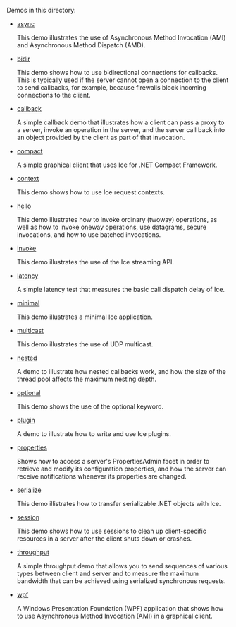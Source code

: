 Demos in this directory:

- [async](./async)

  This demo illustrates the use of Asynchronous Method Invocation
  (AMI) and Asynchronous Method Dispatch (AMD).

- [bidir](./bidir)

  This demo shows how to use bidirectional connections for callbacks.
  This is typically used if the server cannot open a connection to the
  client to send callbacks, for example, because firewalls block
  incoming connections to the client.

- [callback](./callback)

  A simple callback demo that illustrates how a client can pass a
  proxy to a server, invoke an operation in the server, and the server
  call back into an object provided by the client as part of that
  invocation.

- [compact](./compact)

  A simple graphical client that uses Ice for .NET Compact Framework.

- [context](./context)

  This demo shows how to use Ice request contexts.

- [hello](./hello)

  This demo illustrates how to invoke ordinary (twoway) operations, as
  well as how to invoke oneway operations, use datagrams, secure
  invocations, and how to use batched invocations.

- [invoke](./invoke)

  This demo illustrates the use of the Ice streaming API.

- [latency](./latency)

  A simple latency test that measures the basic call dispatch delay of
  Ice.

- [minimal](./minimal)

  This demo illustrates a minimal Ice application.

- [multicast](./multicast)

  This demo illustrates the use of UDP multicast.

- [nested](./nested)

  A demo to illustrate how nested callbacks work, and how the size of
  the thread pool affects the maximum nesting depth.

- [optional](./optional)

  This demo shows the use of the optional keyword.

- [plugin](./plugin)

  A demo to illustrate how to write and use Ice plugins.

- [properties](./properties)

  Shows how to access a server's PropertiesAdmin facet in order to
  retrieve and modify its configuration properties, and how the server
  can receive notifications whenever its properties are changed.

- [serialize](./serialize)

  This demo illistrates how to transfer serializable .NET objects 
  with Ice.

- [session](./session)

  This demo shows how to use sessions to clean up client-specific
  resources in a server after the client shuts down or crashes.

- [throughput](./throughput)

  A simple throughput demo that allows you to send sequences of
  various types between client and server and to measure the maximum
  bandwidth that can be achieved using serialized synchronous
  requests.

- [wpf](./wpf)

  A Windows Presentation Foundation (WPF) application that shows how
  to use Asynchronous Method Invocation (AMI) in a graphical client.
